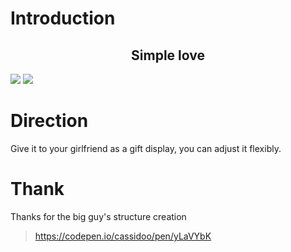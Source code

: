 # Introduction

<h2 style="text-align:center">Simple love</h3>

![](https://i.loli.net/2020/12/18/snIeUvLEM32hQ6a.jpg)
![](https://i.loli.net/2020/12/18/EYQcujG1XLClmOJ.jpg)


# Direction

Give it to your girlfriend as a gift display, you can adjust it flexibly.


# Thank

Thanks for the big guy's structure creation

> https://codepen.io/cassidoo/pen/yLaVYbK
